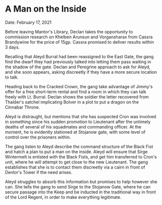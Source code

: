 # A Man on the Inside

Date: February 17, 2021

Before leaving Mantor's Library, Declan takes the opportunity to commission research on Khelben Arunsun and Vorgansharax from Cassra Brandywine for the price of 15gp. Cassra promised to deliver results within 3 days.

Recalling that Aleyd Burral had been reassigned to the East Gate, the gang find the dwarf they had previously talked into letting them pass waiting in the shadow of the gate. Declan and Peregrine approach to ask for Aleyd, and she soon appears, asking discreetly if they have a more secure location to talk.

Heading back to the Cracked Crown, the gang take advantage of Jimmy's offer for a free short-term rental and find a room in which they can talk freely with Lt. Burral. Declan shows the soldier the letter recovered from Thalder's satchel implicating Bolver in a plot to put a dragon on the Cinnabar Throne.

Aleyd is distraught, but mentions that she has suspected Cron was involved in something since his sudden promotion to Lieutenant after the untimely deaths of several of his squadmates and commanding officer. At the moment, he is evidently stationed at Stojanow gate, with some level of control over the prisoners within.

The gang listen to Aleyd describe the command structure of the Black Fist and hatch a plan to put a man on the inside. Aleyd will ensure that Sirge Wintermelt is enlisted with the Black Fists, and get him transferred to Cron's unit, where he will attempt to get close to the new Lieutenant. The gang establishes that she is to contact them discreetly via a cairn in front of Denlor's Tower if the need arises.

Aleyd struggles to absorb this information but promises to help however she can. She tells the gang to send Sirge to the Stojanow Gate, where he can secure passage into the Keep and be inducted in the traditional way in front of the Lord Regent, in order to make everything legitimate.